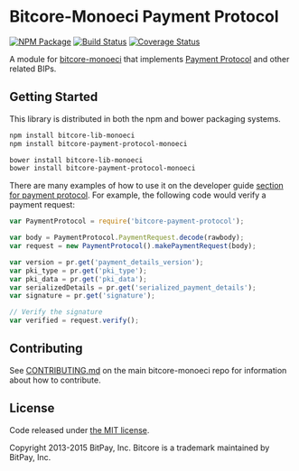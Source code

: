 Bitcore-Monoeci Payment Protocol
=======

[![NPM Package](https://img.shields.io/npm/v/bitcore-payment-protocol-monoeci.svg?style=flat-square)](https://www.npmjs.org/package/bitcore-payment-protocol-monoeci)
[![Build Status](https://img.shields.io/travis/yoyae/bitcore-payment-protocol-monoeci.svg?branch=master&style=flat-square)](https://travis-ci.org/yoyae/bitcore-payment-protocol-monoeci)
[![Coverage Status](https://img.shields.io/coveralls/yoyae/bitcore-payment-protocol-monoeci.svg?style=flat-square)](https://coveralls.io/r/yoyae/bitcore-payment-protocol-monoeci)

A module for [bitcore-monoeci](https://github.com/yoyae/bitcore-monoeci) that implements [Payment Protocol](https://github.com/bitcoin/bips/blob/master/bip-0070.mediawiki) and other related BIPs.

## Getting Started

This library is distributed in both the npm and bower packaging systems.

```sh
npm install bitcore-lib-monoeci
npm install bitcore-payment-protocol-monoeci
```

```sh
bower install bitcore-lib-monoeci
bower install bitcore-payment-protocol-monoeci
```

There are many examples of how to use it on the developer guide [section for payment protocol](https://bitcore.io/api/paypro). For example, the following code would verify a payment request:

```javascript
var PaymentProtocol = require('bitcore-payment-protocol');

var body = PaymentProtocol.PaymentRequest.decode(rawbody);
var request = new PaymentProtocol().makePaymentRequest(body);

var version = pr.get('payment_details_version');
var pki_type = pr.get('pki_type');
var pki_data = pr.get('pki_data');
var serializedDetails = pr.get('serialized_payment_details');
var signature = pr.get('signature');

// Verify the signature
var verified = request.verify();
```

## Contributing

See [CONTRIBUTING.md](https://github.com/dsahpay/bitcore-monoeci/blob/master/CONTRIBUTING.md) on the main bitcore-monoeci repo for information about how to contribute.

## License

Code released under [the MIT license](https://github.com/bitpay/bitcore/blob/master/LICENSE).

Copyright 2013-2015 BitPay, Inc. Bitcore is a trademark maintained by BitPay, Inc.
